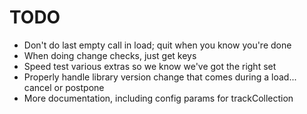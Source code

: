 # TODO

* Don't do last empty call in load; quit when you know you're done
* When doing change checks, just get keys
* Speed test various extras so we know we've got the right set
* Properly handle library version change that comes during a load... cancel or postpone
* More documentation, including config params for trackCollection
